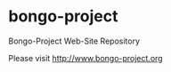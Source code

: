bongo-project
=============

Bongo-Project Web-Site Repository

Please visit http://www.bongo-project.org
